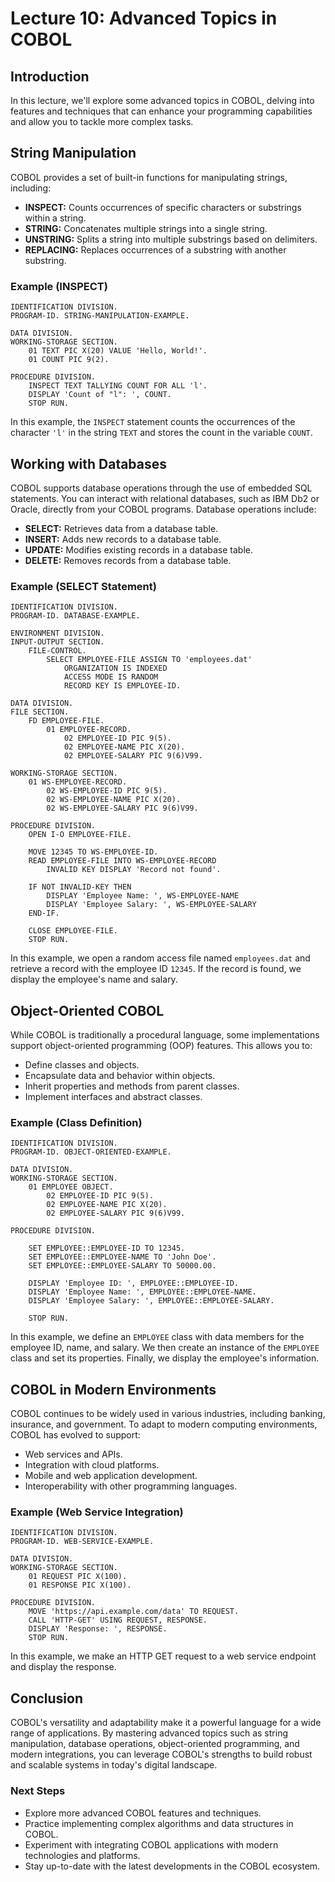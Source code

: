 # Lecture 10: Advanced Topics in COBOL

## Introduction

In this lecture, we'll explore some advanced topics in COBOL, delving into features and techniques that can enhance your programming capabilities and allow you to tackle more complex tasks.

## String Manipulation

COBOL provides a set of built-in functions for manipulating strings, including:

- **INSPECT:** Counts occurrences of specific characters or substrings within a string.
- **STRING:** Concatenates multiple strings into a single string.
- **UNSTRING:** Splits a string into multiple substrings based on delimiters.
- **REPLACING:** Replaces occurrences of a substring with another substring.

### Example (INSPECT)

```cobol
IDENTIFICATION DIVISION.
PROGRAM-ID. STRING-MANIPULATION-EXAMPLE.

DATA DIVISION.
WORKING-STORAGE SECTION.
    01 TEXT PIC X(20) VALUE 'Hello, World!'.
    01 COUNT PIC 9(2).

PROCEDURE DIVISION.
    INSPECT TEXT TALLYING COUNT FOR ALL 'l'.
    DISPLAY 'Count of "l": ', COUNT.
    STOP RUN.
```

In this example, the `INSPECT` statement counts the occurrences of the character `'l'` in the string `TEXT` and stores the count in the variable `COUNT`.

## Working with Databases

COBOL supports database operations through the use of embedded SQL statements. You can interact with relational databases, such as IBM Db2 or Oracle, directly from your COBOL programs. Database operations include:

- **SELECT:** Retrieves data from a database table.
- **INSERT:** Adds new records to a database table.
- **UPDATE:** Modifies existing records in a database table.
- **DELETE:** Removes records from a database table.

### Example (SELECT Statement)

```cobol
IDENTIFICATION DIVISION.
PROGRAM-ID. DATABASE-EXAMPLE.

ENVIRONMENT DIVISION.
INPUT-OUTPUT SECTION.
    FILE-CONTROL.
        SELECT EMPLOYEE-FILE ASSIGN TO 'employees.dat'
            ORGANIZATION IS INDEXED
            ACCESS MODE IS RANDOM
            RECORD KEY IS EMPLOYEE-ID.

DATA DIVISION.
FILE SECTION.
    FD EMPLOYEE-FILE.
        01 EMPLOYEE-RECORD.
            02 EMPLOYEE-ID PIC 9(5).
            02 EMPLOYEE-NAME PIC X(20).
            02 EMPLOYEE-SALARY PIC 9(6)V99.

WORKING-STORAGE SECTION.
    01 WS-EMPLOYEE-RECORD.
        02 WS-EMPLOYEE-ID PIC 9(5).
        02 WS-EMPLOYEE-NAME PIC X(20).
        02 WS-EMPLOYEE-SALARY PIC 9(6)V99.

PROCEDURE DIVISION.
    OPEN I-O EMPLOYEE-FILE.

    MOVE 12345 TO WS-EMPLOYEE-ID.
    READ EMPLOYEE-FILE INTO WS-EMPLOYEE-RECORD
        INVALID KEY DISPLAY 'Record not found'.

    IF NOT INVALID-KEY THEN
        DISPLAY 'Employee Name: ', WS-EMPLOYEE-NAME
        DISPLAY 'Employee Salary: ', WS-EMPLOYEE-SALARY
    END-IF.

    CLOSE EMPLOYEE-FILE.
    STOP RUN.
```

In this example, we open a random access file named `employees.dat` and retrieve a record with the employee ID `12345`. If the record is found, we display the employee's name and salary.

## Object-Oriented COBOL

While COBOL is traditionally a procedural language, some implementations support object-oriented programming (OOP) features. This allows you to:

- Define classes and objects.
- Encapsulate data and behavior within objects.
- Inherit properties and methods from parent classes.
- Implement interfaces and abstract classes.

### Example (Class Definition)

```cobol
IDENTIFICATION DIVISION.
PROGRAM-ID. OBJECT-ORIENTED-EXAMPLE.

DATA DIVISION.
WORKING-STORAGE SECTION.
    01 EMPLOYEE OBJECT.
        02 EMPLOYEE-ID PIC 9(5).
        02 EMPLOYEE-NAME PIC X(20).
        02 EMPLOYEE-SALARY PIC 9(6)V99.

PROCEDURE DIVISION.

    SET EMPLOYEE::EMPLOYEE-ID TO 12345.
    SET EMPLOYEE::EMPLOYEE-NAME TO 'John Doe'.
    SET EMPLOYEE::EMPLOYEE-SALARY TO 50000.00.

    DISPLAY 'Employee ID: ', EMPLOYEE::EMPLOYEE-ID.
    DISPLAY 'Employee Name: ', EMPLOYEE::EMPLOYEE-NAME.
    DISPLAY 'Employee Salary: ', EMPLOYEE::EMPLOYEE-SALARY.

    STOP RUN.
```

In this example, we define an `EMPLOYEE` class with data members for the employee ID, name, and salary. We then create an instance of the `EMPLOYEE` class and set its properties. Finally, we display the employee's information.

## COBOL in Modern Environments

COBOL continues to be widely used in various industries, including banking, insurance, and government. To adapt to modern computing environments, COBOL has evolved to support:

- Web services and APIs.
- Integration with cloud platforms.
- Mobile and web application development.
- Interoperability with other programming languages.

### Example (Web Service Integration)

```cobol
IDENTIFICATION DIVISION.
PROGRAM-ID. WEB-SERVICE-EXAMPLE.

DATA DIVISION.
WORKING-STORAGE SECTION.
    01 REQUEST PIC X(100).
    01 RESPONSE PIC X(100).

PROCEDURE DIVISION.
    MOVE 'https://api.example.com/data' TO REQUEST.
    CALL 'HTTP-GET' USING REQUEST, RESPONSE.
    DISPLAY 'Response: ', RESPONSE.
    STOP RUN.
```

In this example, we make an HTTP GET request to a web service endpoint and display the response.

## Conclusion

COBOL's versatility and adaptability make it a powerful language for a wide range of applications. By mastering advanced topics such as string manipulation, database operations, object-oriented programming, and modern integrations, you can leverage COBOL's strengths to build robust and scalable systems in today's digital landscape.

### Next Steps

- Explore more advanced COBOL features and techniques.
- Practice implementing complex algorithms and data structures in COBOL.
- Experiment with integrating COBOL applications with modern technologies and platforms.
- Stay up-to-date with the latest developments in the COBOL ecosystem.
